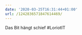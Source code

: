 ```yaml
---
date: '2020-03-25T16:31:44+01:00'
url: /1242836571847614469/
---
```

Das Bit hängt schief #LoriotIT
